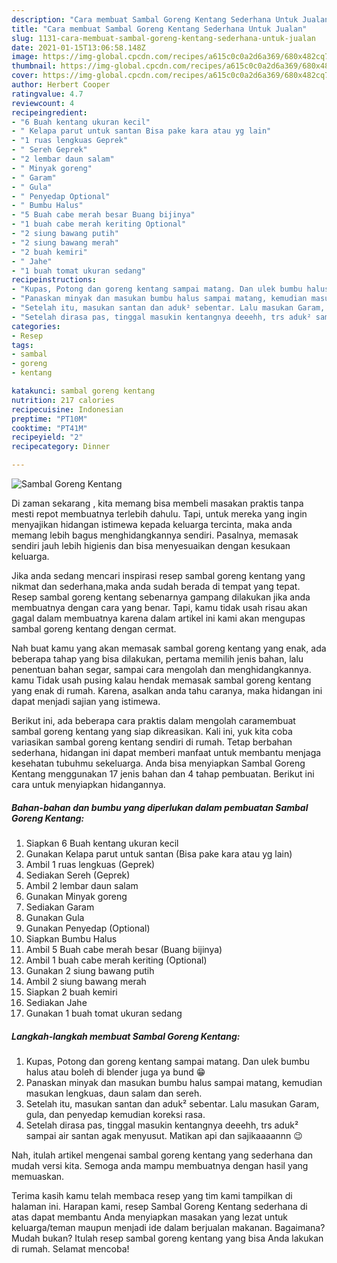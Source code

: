 ```yaml
---
description: "Cara membuat Sambal Goreng Kentang Sederhana Untuk Jualan"
title: "Cara membuat Sambal Goreng Kentang Sederhana Untuk Jualan"
slug: 1131-cara-membuat-sambal-goreng-kentang-sederhana-untuk-jualan
date: 2021-01-15T13:06:58.148Z
image: https://img-global.cpcdn.com/recipes/a615c0c0a2d6a369/680x482cq70/sambal-goreng-kentang-foto-resep-utama.jpg
thumbnail: https://img-global.cpcdn.com/recipes/a615c0c0a2d6a369/680x482cq70/sambal-goreng-kentang-foto-resep-utama.jpg
cover: https://img-global.cpcdn.com/recipes/a615c0c0a2d6a369/680x482cq70/sambal-goreng-kentang-foto-resep-utama.jpg
author: Herbert Cooper
ratingvalue: 4.7
reviewcount: 4
recipeingredient:
- "6 Buah kentang ukuran kecil"
- " Kelapa parut untuk santan Bisa pake kara atau yg lain"
- "1 ruas lengkuas Geprek"
- " Sereh Geprek"
- "2 lembar daun salam"
- " Minyak goreng"
- " Garam"
- " Gula"
- " Penyedap Optional"
- " Bumbu Halus"
- "5 Buah cabe merah besar Buang bijinya"
- "1 buah cabe merah keriting Optional"
- "2 siung bawang putih"
- "2 siung bawang merah"
- "2 buah kemiri"
- " Jahe"
- "1 buah tomat ukuran sedang"
recipeinstructions:
- "Kupas, Potong dan goreng kentang sampai matang. Dan ulek bumbu halus atau boleh di blender juga ya bund 😁"
- "Panaskan minyak dan masukan bumbu halus sampai matang, kemudian masukan lengkuas, daun salam dan sereh."
- "Setelah itu, masukan santan dan aduk² sebentar. Lalu masukan Garam, gula, dan penyedap kemudian koreksi rasa."
- "Setelah dirasa pas, tinggal masukin kentangnya deeehh, trs aduk² sampai air santan agak menyusut. Matikan api dan sajikaaaannn 😉"
categories:
- Resep
tags:
- sambal
- goreng
- kentang

katakunci: sambal goreng kentang 
nutrition: 217 calories
recipecuisine: Indonesian
preptime: "PT10M"
cooktime: "PT41M"
recipeyield: "2"
recipecategory: Dinner

---
```



![Sambal Goreng Kentang](https://img-global.cpcdn.com/recipes/a615c0c0a2d6a369/680x482cq70/sambal-goreng-kentang-foto-resep-utama.jpg)

Di zaman  sekarang , kita memang bisa membeli masakan praktis tanpa mesti repot membuatnya terlebih dahulu. Tapi, untuk mereka yang ingin menyajikan hidangan istimewa kepada keluarga tercinta, maka anda memang lebih bagus menghidangkannya sendiri. Pasalnya, memasak sendiri jauh lebih higienis dan bisa menyesuaikan dengan kesukaan keluarga.

Jika anda sedang mencari inspirasi resep sambal goreng kentang yang nikmat dan sederhana,maka anda sudah berada di tempat yang tepat. Resep sambal goreng kentang  sebenarnya gampang dilakukan jika anda membuatnya dengan cara yang benar. Tapi, kamu tidak usah risau akan gagal dalam membuatnya 
karena dalam artikel ini kami akan mengupas sambal goreng kentang dengan cermat.  



Nah buat kamu yang akan memasak sambal goreng kentang yang enak, ada beberapa tahap yang bisa dilakukan, pertama memilih jenis bahan, lalu penentuan bahan segar, sampai cara mengolah dan menghidangkannya. kamu Tidak usah pusing kalau hendak memasak sambal goreng kentang yang enak di rumah. Karena, asalkan anda  tahu caranya, maka hidangan ini dapat menjadi sajian yang istimewa.

Berikut ini, ada beberapa cara praktis  dalam mengolah caramembuat sambal goreng kentang yang siap dikreasikan. Kali ini, yuk kita coba variasikan sambal goreng kentang sendiri di rumah. Tetap berbahan sederhana, hidangan ini dapat memberi manfaat untuk membantu menjaga kesehatan tubuhmu sekeluarga. Anda bisa menyiapkan Sambal Goreng Kentang menggunakan 17 jenis bahan dan 4 tahap pembuatan. Berikut ini cara untuk menyiapkan hidangannya.

<!--inarticleads1-->

##### Bahan-bahan dan bumbu yang diperlukan dalam pembuatan Sambal Goreng Kentang:

1. Siapkan 6 Buah kentang ukuran kecil
1. Gunakan  Kelapa parut untuk santan (Bisa pake kara atau yg lain)
1. Ambil 1 ruas lengkuas (Geprek)
1. Sediakan  Sereh (Geprek)
1. Ambil 2 lembar daun salam
1. Gunakan  Minyak goreng
1. Sediakan  Garam
1. Gunakan  Gula
1. Gunakan  Penyedap (Optional)
1. Siapkan  Bumbu Halus
1. Ambil 5 Buah cabe merah besar (Buang bijinya)
1. Ambil 1 buah cabe merah keriting (Optional)
1. Gunakan 2 siung bawang putih
1. Ambil 2 siung bawang merah
1. Siapkan 2 buah kemiri
1. Sediakan  Jahe
1. Gunakan 1 buah tomat ukuran sedang




<!--inarticleads2-->

##### Langkah-langkah membuat Sambal Goreng Kentang:

1. Kupas, Potong dan goreng kentang sampai matang. Dan ulek bumbu halus atau boleh di blender juga ya bund 😁
1. Panaskan minyak dan masukan bumbu halus sampai matang, kemudian masukan lengkuas, daun salam dan sereh.
1. Setelah itu, masukan santan dan aduk² sebentar. Lalu masukan Garam, gula, dan penyedap kemudian koreksi rasa.
1. Setelah dirasa pas, tinggal masukin kentangnya deeehh, trs aduk² sampai air santan agak menyusut. Matikan api dan sajikaaaannn 😉




Nah, itulah artikel mengenai  sambal goreng kentang  yang sederhana dan mudah versi kita. Semoga anda mampu membuatnya dengan hasil yang memuaskan. 

Terima kasih kamu telah membaca resep yang tim kami tampilkan di halaman ini. Harapan kami, resep  Sambal Goreng Kentang sederhana di atas dapat membantu Anda menyiapkan masakan yang lezat untuk keluarga/teman maupun menjadi ide dalam berjualan makanan. Bagaimana? Mudah bukan? Itulah resep sambal goreng kentang yang bisa Anda lakukan di rumah. Selamat mencoba!

